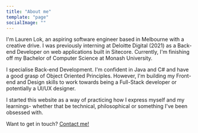 ```yaml
---
title: "About me"
template: "page"
socialImage: ""
---
```


I'm Lauren Lok, an aspiring software engineer based in Melbourne with a creative drive. I was previously interning at Deloitte Digital (2021) as a Back-end Developer on web applications built in Sitecore. Currently, I'm finishing off my Bachelor of Computer Science at Monash University.

I specialise Back-end Development. I'm confident in Java and C# and have a good grasp of Object Oriented Principles. However, I'm building my Front-end and Design skills to work towards being a Full-Stack developer or potentially a UI/UX designer.

I started this website as a way of practicing how I express myself and my learnings- whether that be technical, philosophical or something I've been obsessed with.

Want to get in touch? [Contact me!](/contactme)


